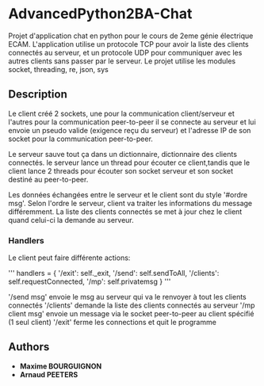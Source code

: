 # AdvancedPython2BA-Chat

Projet d'application chat en python pour le cours de 2eme génie électrique ECAM.
L'application utilise un protocole TCP pour avoir la liste des clients connectés au serveur, et un protocole
UDP pour communiquer avec les autres clients sans passer par le serveur.
Le projet utilise les modules socket, threading, re, json, sys

## Description

Le client créé 2 sockets, une pour la communication client/serveur et l'autres pour la communication peer-to-peer
il se connecte au serveur et lui envoie un pseudo valide (exigence reçu du serveur) et l'adresse IP de son socket
pour la communication peer-to-peer.

Le serveur sauve tout ça dans un dictionnaire, dictionnaire des clients connectés.
le serveur lance un thread pour écouter ce client,tandis que le client lance 2 threads
pour écouter son socket serveur et son socket destiné au peer-to-peer.

Les données échangées entre le serveur et le client sont du style '#ordre msg'. Selon l'ordre le serveur,
client va traiter les informations du message différemment.
La liste des clients connectés se met à jour chez le client quand celui-ci la demande au serveur.

### Handlers

Le client peut faire différente actions:

'''
handlers = {
            '/exit': self._exit,
            '/send': self.sendToAll,
            '/clients': self.requestConnected,
            '/mp': self.privatemsg
        }
'''

'/send msg' envoie le msg au serveur qui va le renvoyer à tout les clients connectés
'/clients' demande la liste des clients connectés au serveur
'/mp client msg' envoie un message via le socket peer-to-peer au client spécifié (1 seul client)
'/exit' ferme les connections et quit le programme

## Authors

* **Maxime BOURGUIGNON**
* **Arnaud PEETERS**